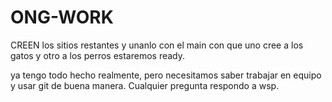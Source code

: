 # ONG-WORK
CREEN los sitios restantes y unanlo con el main
con que uno cree a los gatos y otro a los perros estaremos ready.

ya tengo todo hecho realmente, pero necesitamos saber trabajar en equipo y usar git de buena manera. Cualquier pregunta respondo a wsp.
